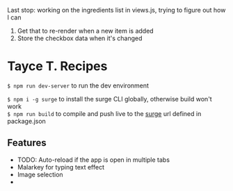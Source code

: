 Last stop: working on the ingredients list in views.js, trying to figure out how I can 
1. Get that to re-render when a new item is added
2. Store the checkbox data when it's changed

# Tayce T. Recipes

`$ npm run dev-server` to run the dev environment  

`$ npm i -g surge` to install the surge CLI globally, otherwise build won't work  
`$ npm run build` to compile and push live to the [surge](https://surge.sh/) url defined in package.json

## Features

* TODO: Auto-reload if the app is open in multiple tabs
* Malarkey for typing text effect
* Image selection
* 